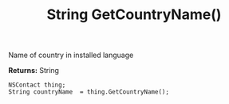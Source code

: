 ﻿---
uid: crmscript_ref_NSContact_GetCountryName
title: String GetCountryName()
intellisense: NSContact.GetCountryName
keywords: NSContact, GetCountryName
so.topic: reference
---

Name of country in installed language

**Returns:** String


```crmscript
NSContact thing;
String countryName  = thing.GetCountryName();
```


